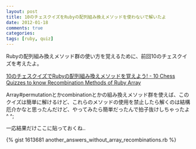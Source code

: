 ```yaml
---
layout: post
title: 10のチェスクイズをRubyの配列組み換えメソッドを使わないで解いたよ
date: 2012-01-18
comments: true
categories:
tags: [ruby, quiz]
---
```



Rubyの配列組み換えメソッド群の使い方を覚えるために、前回10のチェスクイズを考えたよ。

[10のチェスクイズでRubyの配列組み換えメソッドを覚えよう! - 10 Chess Quizzes to know Recombination Methods of Ruby Array](/2012/01/13/10-Ruby-10-Chess-Quizzes-to-know-Recombination-Methods-of-Ruby-Array/)

Array#permutationとかcombinationとかの組み換えメソッド群を使えば、このクイズは簡単に解けるけど、これらのメソッドの使用を禁止したら解くのは結構厄介かなと思ったんだけど、やってみたら簡単だったんで拍子抜けしちゃったよ^ ^;

一応結果だけここに貼っておくね..

{% gist 1613681 another_answers_without_array_recombinations.rb %}
